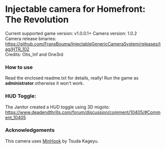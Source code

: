 Injectable camera for Homefront: The Revolution
============================

Current supported game version: v1.0.0.1+
Camera version: 1.0.2  
Camera release binaries: https://github.com/FransBouma/InjectableGenericCameraSystem/releases/tag/HTR_102   
Credits: Otis_Inf and One3rd

### How to use
Read the enclosed readme.txt for details, really! Run the game as **administrator** otherwise it won't work.

### HUD Toggle:
The Janitor created a HUD toggle using 3D migoto: https://www.deadendthrills.com/forum/discussion/comment/10405/#Comment_10405  

### Acknowledgements
This camera uses [MinHook](https://github.com/TsudaKageyu/minhook) by Tsuda Kageyu.
